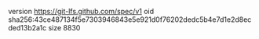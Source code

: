 version https://git-lfs.github.com/spec/v1
oid sha256:43ce487134f5e7303946843e5e921d0f76202dedc5b4e7d1e2d8ecded13b2a1c
size 8830
